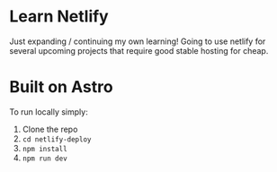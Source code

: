 # Learn Netlify

Just expanding / continuing my own learning!
Going to use netlify for several upcoming projects
that require good stable hosting for cheap.

# Built on Astro

To run locally simply:

1. Clone the repo
2. `cd netlify-deploy`
3. `npm install`
4. `npm run dev`
